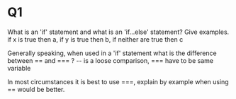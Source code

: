 # Q1

What is an 'if' statement and what is an 'if...else' statement? Give examples.
if x is true then a, if y is true then b, if neither are true then c
 
Generally speaking, when used in a 'if' statement what is the difference between == and === ?
-- is a loose comparison, === have to be same variable

In most circumstances it is best to use ===, explain by example when using == would be better.
